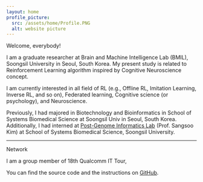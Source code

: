 ```yaml
---
layout: home
profile_picture:
  src: /assets/home/Profile.PNG
  alt: website picture
---
```


<p>
  Welcome, everybody!

  I am a graduate researcher at Brain and Machine Intelligence Lab (BMIL), Soongsil University in Seoul, South Korea.
  My present study is related to Reinforcement Learning algorithm inspired by Cognitive Neuroscience concept.
  
  I am currently interested in all field of RL (e.g., Offline RL, Imitation Learning, Inverse RL, and so on), 
  Federated learning, Cognitive science (or psychology), and Neuroscience.
  
  Previously, I had majored in Biotechnology and Bioinformatics in School of 
  Systems Biomedical Science at Soongsil Univ in Seoul, South Korea. Additionally, I had interned at 
  <a href="https://sites.google.com/site/sskimb/">Post-Genome Informatics Lab</a> (Prof. Sangsoo Kim) at 
  School of Systems Biomedical Science, Soongsil University.

-------
  Network

  I am a group member of 18th Qualcomm IT Tour,  
  

</p>

<p>
  You can find the source code and the instructions on <a href="https://github.com/eliottvincent/bay">GitHub</a>.
</p>
